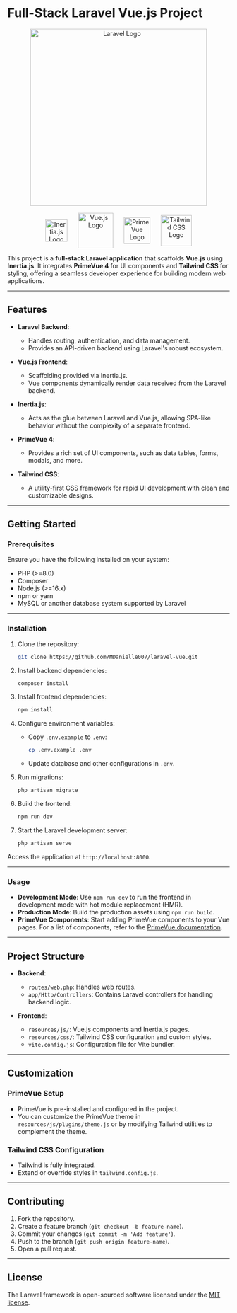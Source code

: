 # Full-Stack Laravel Vue.js Project

<div align="center"> <a href="https://laravel.com" target="_blank"> <img src="https://raw.githubusercontent.com/laravel/art/master/logo-lockup/5%20SVG/2%20CMYK/1%20Full%20Color/laravel-logolockup-cmyk-red.svg" width="400" alt="Laravel Logo"> </a> </div> <div style="display:flex; justify-content:center; align-items:center; gap:1.5rem; margin-top:1rem;"> <div align="center"> <a href="https://inertiajs.com/" target="_blank"> <img src="https://avatars.githubusercontent.com/u/47703742?s=200&v=4" width="50" alt="Inertia.js Logo"> </a> </div> <div align="center"> <a href="https://vuejs.org/" target="_blank"> <img src="https://avatars.githubusercontent.com/u/6128107?s=200&v=4" width="80" alt="Vue.js Logo"> </a> </div> <div align="center"> <a href="https://primevue.org/" target="_blank"> <img src="https://i2.wp.com/www.primefaces.org/wp-content/uploads/2019/12/primevue-logo.png?fit=300%2C300&ssl=1" width="60" alt="PrimeVue Logo"> </a> </div> <div align="center"> <a href="https://tailwindcss.com/" target="_blank"> <img src="https://tailwindcss.com/_next/static/media/tailwindcss-mark.3c5441fc7a190fb1800d4a5c7f07ba4b1345a9c8.svg" width="70" alt="Tailwind CSS Logo"> </a> </div> </div>

This project is a **full-stack Laravel application** that scaffolds **Vue.js** using **Inertia.js**. It integrates **PrimeVue 4** for UI components and **Tailwind CSS** for styling, offering a seamless developer experience for building modern web applications.

---

## **Features**

-   **Laravel Backend**:

    -   Handles routing, authentication, and data management.
    -   Provides an API-driven backend using Laravel's robust ecosystem.

-   **Vue.js Frontend**:

    -   Scaffolding provided via Inertia.js.
    -   Vue components dynamically render data received from the Laravel backend.

-   **Inertia.js**:

    -   Acts as the glue between Laravel and Vue.js, allowing SPA-like behavior without the complexity of a separate frontend.

-   **PrimeVue 4**:

    -   Provides a rich set of UI components, such as data tables, forms, modals, and more.

-   **Tailwind CSS**:
    -   A utility-first CSS framework for rapid UI development with clean and customizable designs.

---

## **Getting Started**

### **Prerequisites**

Ensure you have the following installed on your system:

-   PHP (>=8.0)
-   Composer
-   Node.js (>=16.x)
-   npm or yarn
-   MySQL or another database system supported by Laravel

---

### **Installation**

1. Clone the repository:

    ```bash
    git clone https://github.com/MDanielle007/laravel-vue.git
    ```

2. Install backend dependencies:

    ```bash
    composer install
    ```

3. Install frontend dependencies:

    ```bash
    npm install
    ```

4. Configure environment variables:

    - Copy `.env.example` to `.env`:
        ```bash
        cp .env.example .env
        ```
    - Update database and other configurations in `.env`.

5. Run migrations:

    ```bash
    php artisan migrate
    ```

6. Build the frontend:

    ```bash
    npm run dev
    ```

7. Start the Laravel development server:
    ```bash
    php artisan serve
    ```

Access the application at `http://localhost:8000`.

---

### **Usage**

-   **Development Mode**: Use `npm run dev` to run the frontend in development mode with hot module replacement (HMR).
-   **Production Mode**: Build the production assets using `npm run build`.
-   **PrimeVue Components**: Start adding PrimeVue components to your Vue pages. For a list of components, refer to the [PrimeVue documentation](https://primevue.org/).

---

## **Project Structure**

-   **Backend**:

    -   `routes/web.php`: Handles web routes.
    -   `app/Http/Controllers`: Contains Laravel controllers for handling backend logic.

-   **Frontend**:
    -   `resources/js/`: Vue.js components and Inertia.js pages.
    -   `resources/css/`: Tailwind CSS configuration and custom styles.
    -   `vite.config.js`: Configuration file for Vite bundler.

---

## **Customization**

### **PrimeVue Setup**

-   PrimeVue is pre-installed and configured in the project.
-   You can customize the PrimeVue theme in `resources/js/plugins/theme.js` or by modifying Tailwind utilities to complement the theme.

### **Tailwind CSS Configuration**

-   Tailwind is fully integrated.
-   Extend or override styles in `tailwind.config.js`.

---

## **Contributing**

1. Fork the repository.
2. Create a feature branch (`git checkout -b feature-name`).
3. Commit your changes (`git commit -m 'Add feature'`).
4. Push to the branch (`git push origin feature-name`).
5. Open a pull request.

---

## **License**

The Laravel framework is open-sourced software licensed under the [MIT license](https://opensource.org/licenses/MIT).
